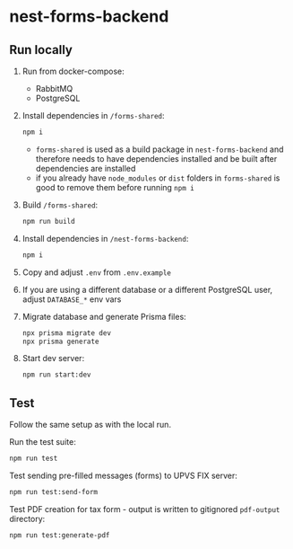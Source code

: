 # nest-forms-backend

## Run locally

1. Run from docker-compose:
   - RabbitMQ
   - PostgreSQL
2. Install dependencies in `/forms-shared`:

   ```bash
   npm i
   ```

   - `forms-shared` is used as a build package in `nest-forms-backend` and therefore needs to have dependencies installed and be built after dependencies are installed
   - if you already have `node_modules` or `dist` folders in `forms-shared` is good to remove them before running `npm i`

3. Build `/forms-shared`:

   ```bash
   npm run build
   ```

4. Install dependencies in `/nest-forms-backend`:

   ```bash
   npm i
   ```

5. Copy and adjust `.env` from `.env.example`

6. If you are using a different database or a different PostgreSQL user, adjust `DATABASE_*` env vars

7. Migrate database and generate Prisma files:

   ```bash
   npx prisma migrate dev
   npx prisma generate
   ```

8. Start dev server:
   ```bash
   npm run start:dev
   ```

## Test

Follow the same setup as with the local run.

Run the test suite:

```bash
npm run test
```

Test sending pre-filled messages (forms) to UPVS FIX server:

```bash
npm run test:send-form
```

Test PDF creation for tax form - output is written to gitignored `pdf-output` directory:

```bash
npm run test:generate-pdf
```
